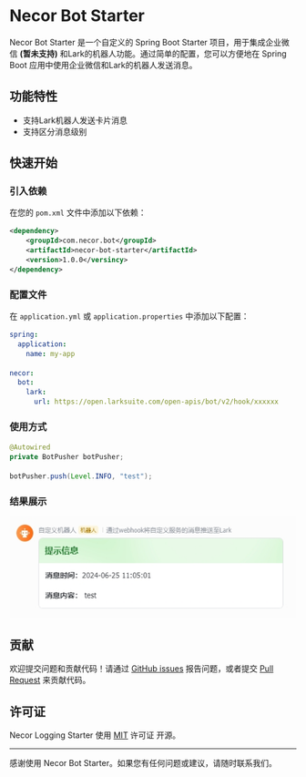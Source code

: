 # Necor Bot Starter

Necor Bot Starter 是一个自定义的 Spring Boot Starter 项目，用于集成企业微信 **(暂未支持)** 和Lark的机器人功能。通过简单的配置，您可以方便地在 Spring Boot 应用中使用企业微信和Lark的机器人发送消息。

## 功能特性

- 支持Lark机器人发送卡片消息
- 支持区分消息级别

## 快速开始

### 引入依赖

在您的 `pom.xml` 文件中添加以下依赖：

```xml
<dependency>
    <groupId>com.necor.bot</groupId>
    <artifactId>necor-bot-starter</artifactId>
    <version>1.0.0</versincy>
</dependency>    
```

### 配置文件

在 `application.yml` 或 `application.properties` 中添加以下配置：

```yml
spring:    
  application:    
    name: my-app    

necor:    
  bot:  
    lark:  
      url: https://open.larksuite.com/open-apis/bot/v2/hook/xxxxxx  
```

### 使用方式

```java
@Autowired  
private BotPusher botPusher;  

botPusher.push(Level.INFO, "test");  
```

### 结果展示

<img src="src/main/resources/static/result.jpeg"/>

## 贡献

欢迎提交问题和贡献代码！请通过 [GitHub issues](https://github.com/lx027688/necor-bot-starter/issues) 报告问题，或者提交 [Pull Request](https://github.com/lx027688/necor-bot-starter/pulls) 来贡献代码。

## 许可证

Necor Logging Starter 使用 [MIT](https://github.com/lx027688/necor-bot-starter/blob/master/LICENSE) 许可证 开源。

---

感谢使用 Necor Bot Starter。如果您有任何问题或建议，请随时联系我们。